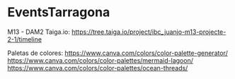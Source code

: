 # EventsTarragona
M13 - DAM2
Taiga.io: https://tree.taiga.io/project/ibc_juanjo-m13-projecte-2-1/timeline


Paletas de colores:
https://www.canva.com/colors/color-palette-generator/
https://www.canva.com/colors/color-palettes/mermaid-lagoon/
https://www.canva.com/colors/color-palettes/ocean-threads/

